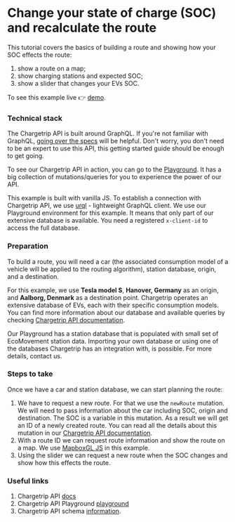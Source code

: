 # Change your state of charge (SOC) and recalculate the route

This tutorial covers the basics of building a route and showing how your SOC effects the route:

1.  show a route on a map;
2.  show charging stations and expected SOC;
3.  show a slider that changes your EVs SOC.

To see this example live 👉 [demo](https://examples.chargetrip.com/?id=state-of-charge/).

### Technical stack

The Chargetrip API is built around GraphQL. If you're not familiar with GraphQL, [going over the specs](https://graphql.org/learn/) will be helpful. Don't worry, you don't need to be an expert to use this API, this getting started guide should be enough to get going.

To see our Chargetrip API in action, you can go to the [Playground](https://playground.chargetrip.com/). It has a big collection of mutations/queries for you to experience the power of our API.

This example is built with vanilla JS. To establish a connection with Chargetrip API, we use [urql](https://formidable.com/open-source/urql/) - lightweight GraphQL client.
We use our Playground environment for this example. It means that only part of our extensive database is available. You need a registered `x-client-id` to access the full database.

### Preparation

To build a route, you will need a car (the associated consumption model of a vehicle will be applied to the routing algorithm), station database, origin, and a destination.

For this example, we use **Tesla model S**, **Hanover, Germany** as an origin, and **Aalborg, Denmark** as a destination point.
Chargetrip operates an extensive database of EVs, each with their specific consumption models. You can find more information about our database and available queries by checking [Chargetrip API documentation](https://developers.chargetrip.com/API-Reference/Cars/introduction).

Our Playground has a station database that is populated with small set of EcoMovement station data. Importing your own database or using one of the databases Chargetrip has an integration with, is possible. For more details, contact us.

### Steps to take

Once we have a car and station database, we can start planning the route:

1. We have to request a new route. For that we use the `newRoute` mutation. We will need to pass information about the car including SOC, origin and destination. The SOC is a variable in this mutation. As a result we will get an ID of a newly created route. You can read all the details about this mutation in our [Chargetrip API documentation](https://developers.chargetrip.com/API-Reference/Routes/mutate-route).
2. With a route ID we can request route information and show the route on a map. We use [MapboxGL JS](https://docs.mapbox.com/mapbox-gl-js/overview/#quickstart) in this example.
3. Using the slider we can request a new route when the SOC changes and show how this effects the route.

### Useful links

1. Chargetrip API [docs](https://developers.chargetrip.com/)
2. Chargetrip API Playground [playground](https://playground.chargetrip.com/)
3. Chargetrip API schema [information](https://voyager.chargetrip.com/).

